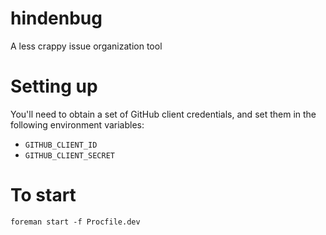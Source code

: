 hindenbug
=========

A less crappy issue organization tool

# Setting up
You'll need to obtain a set of GitHub client credentials, and set them in the following environment variables:

* `GITHUB_CLIENT_ID`
* `GITHUB_CLIENT_SECRET`

# To start

```
foreman start -f Procfile.dev
```
